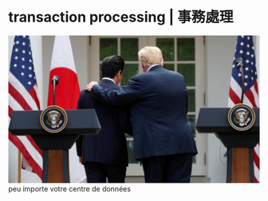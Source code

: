 # transaction processing | 事務處理
![](https://github.com/ymmah/transaction-processing/blob/master/AI/ArtBoard%20Image%20(224).jpg)
peu importe votre centre de données
